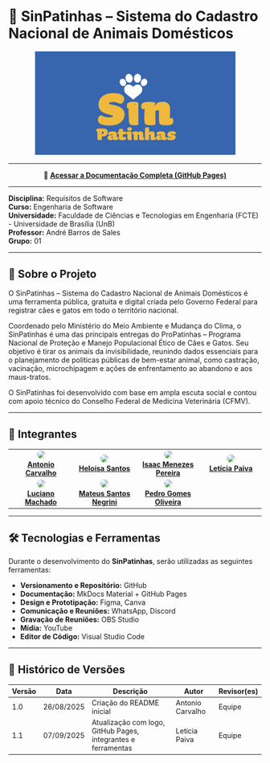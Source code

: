 # 🐾 SinPatinhas – Sistema do Cadastro Nacional de Animais Domésticos

<p align="center">
  <img src="docs/assets/images/sinpatinhas_logo.png" alt="Logo SinPatinhas" width="400"/>
</p>

---

<p align="center">
  📖 <a href="https://requisitos-de-software.github.io/2025.2-Grupo01/" target="_blank"><b>Acessar a Documentação Completa (GitHub Pages)</b></a>
</p>

---

**Disciplina:** Requisitos de Software  
**Curso:** Engenharia de Software  
**Universidade:** Faculdade de Ciências e Tecnologias em Engenharia (FCTE) - Universidade de Brasília (UnB)  
**Professor:** André Barros de Sales  
**Grupo:** 01  

---

## 📌 Sobre o Projeto

O SinPatinhas – Sistema do Cadastro Nacional de Animais Domésticos é uma ferramenta pública, gratuita e digital criada pelo Governo Federal para registrar cães e gatos em todo o território nacional.

Coordenado pelo Ministério do Meio Ambiente e Mudança do Clima, o SinPatinhas é uma das principais entregas do ProPatinhas – Programa Nacional de Proteção e Manejo Populacional Ético de Cães e Gatos. Seu objetivo é tirar os animais da invisibilidade, reunindo dados essenciais para o planejamento de políticas públicas de bem-estar animal, como castração, vacinação, microchipagem e ações de enfrentamento ao abandono e aos maus-tratos.

O SinPatinhas foi desenvolvido com base em ampla escuta social e contou com apoio técnico do Conselho Federal de Medicina Veterinária (CFMV).

---

## 👥 Integrantes

<p align="center">
<table>
  <tr>
    <td align="center" width="150">
      <a href="https://github.com/antonioscarvalho">
        <img src="https://github.com/antonioscarvalho.png?size=150" width="120" style="border-radius:50%;" />
        <br/><b>Antonio Carvalho</b>
      </a>
    </td>
    <td align="center" width="150">
      <a href="https://github.com/Heloisa-Santos">
        <img src="https://github.com/Heloisa-Santos.png?size=150" width="120" style="border-radius:50%;" />
        <br/><b>Heloísa Santos </b>
      </a>
    </td>
    <td align="center" width="150">
      <a href="https://github.com/ispratamena250">
        <img src="https://github.com/ispratamena250.png?size=150" width="120" style="border-radius:50%;" />
        <br/><b>Isaac Menezes Pereira</b>
      </a>
    </td>
    <td align="center" width="150">
      <a href="https://github.com/leticiakrpaiva">
        <img src="https://github.com/leticiakrpaiva.png?size=150" width="120" style="border-radius:50%;" />
        <br/><b>Letícia Paiva</b>
      </a>
    </td>
  </tr>
  <tr>
    <td align="center" width="150">
      <a href="https://github.com/LuGit00">
        <img src="https://github.com/LuGit00.png?size=150" width="120" style="border-radius:50%;" />
        <br/><b>Luciano Machado</b>
      </a>
    </td>
    <td align="center" width="150">
      <a href="https://github.com/14luke08">
        <img src="https://github.com/14luke08.png?size=150" width="120" style="border-radius:50%;" />
        <br/><b>Mateus Santos Negrini</b>
      </a>
    </td>
    <td align="center" width="150">
      <a href="https://github.com/pedrog0">
        <img src="https://github.com/pedrog0.png?size=150" width="120" style="border-radius:50%;" />
        <br/><b>Pedro Gomes Oliveira</b>
      </a>
    </td>
  </tr>
</table>
</p>

---

## 🛠️ Tecnologias e Ferramentas

Durante o desenvolvimento do **SinPatinhas**, serão utilizadas as seguintes ferramentas:

- **Versionamento e Repositório:** GitHub  
- **Documentação:** MkDocs Material + GitHub Pages  
- **Design e Prototipação:** Figma, Canva  
- **Comunicação e Reuniões:** WhatsApp, Discord  
- **Gravação de Reuniões:** OBS Studio  
- **Mídia:** YouTube  
- **Editor de Código:** Visual Studio Code  

---


## 📝 Histórico de Versões

| Versão | Data       | Descrição                                   | Autor       | Revisor(es) |
|--------|------------|---------------------------------------------|-------------|-------------|
| 1.0    | 26/08/2025 | Criação do README inicial                   | Antonio Carvalho | Equipe      |
| 1.1    | 07/09/2025 | Atualização com logo, GitHub Pages, integrantes e ferramentas | Letícia Paiva | Equipe      |

